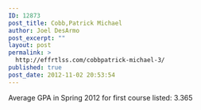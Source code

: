 ```yaml
---
ID: 12873
post_title: Cobb,Patrick Michael
author: Joel DesArmo
post_excerpt: ""
layout: post
permalink: >
  http://effrtlss.com/cobbpatrick-michael-3/
published: true
post_date: 2012-11-02 20:53:54
---
```

<p>Average GPA in Spring 2012 for first course listed: 3.365</p>